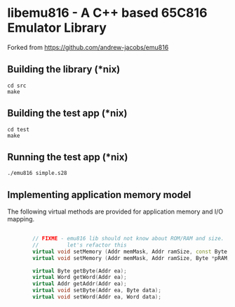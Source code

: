 # libemu816 - A C++ based 65C816 Emulator Library

Forked from https://github.com/andrew-jacobs/emu816

## Building the library (*nix)

```
cd src
make
```

## Building the test app (*nix)

```
cd test
make
```

## Running the test app (*nix)

```
./emu816 simple.s28
```

## Implementing application memory model

The following virtual methods are provided for application memory and I/O mapping.

```C++
        
        // FIXME - emu816 lib should not know about ROM/RAM and size.
        //         let's refactor this         
        virtual void setMemory (Addr memMask, Addr ramSize, const Byte *pROM);
        virtual void setMemory (Addr memMask, Addr ramSize, Byte *pRAM, const Byte *pROM);

        virtual Byte getByte(Addr ea);
        virtual Word getWord(Addr ea);
        virtual Addr getAddr(Addr ea);
        virtual void setByte(Addr ea, Byte data);
        virtual void setWord(Addr ea, Word data);
```
